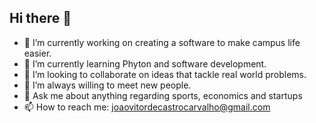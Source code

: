 ## Hi there 👋
- 🔭 I’m currently working on creating a software to make campus life easier.
- 🌱 I’m currently learning Phyton and software development.
- 👯 I’m looking to collaborate on ideas that tackle real world problems.
- 🤔 I’m always willing to meet new people.
- 💬 Ask me about anything regarding sports, economics and startups
- 📫 How to reach me: joaovitordecastrocarvalho@gmail.com
<!--
**7thcapitalist/7thcapitalist** is a ✨ _special_ ✨ repository because its `README.md` (this file) appears on your GitHub profile.

Here are some ideas to get you started:

- 🔭 I’m currently working on creating a software to make campus life easier.
- 🌱 I’m currently learning Phyton and web development.
- 👯 I’m looking to collaborate on ideas that tackle real world problems.
- 🤔 I’m always willing to meet new people.
- 💬 Ask me about anything regarding sports, economics and startups
- 📫 How to reach me: joaovitordecastrocarvalho@gmail.com
-->
